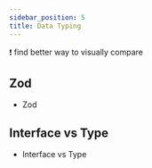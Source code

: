 ```yaml
---
sidebar_position: 5
title: Data Typing
---
```


:exclamation: find better way to visually compare

## Zod

- Zod

## Interface vs Type

- Interface vs Type
